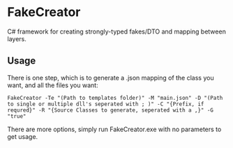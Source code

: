# FakeCreator
C# framework for creating strongly-typed fakes/DTO and mapping between layers.

## Usage

There is one step, which is to generate a .json mapping of the class you want, and all the files you want:

~~~~ 
FakeCreator -Te "(Path to templates folder)" -M "main.json" -D "(Path to single or multiple dll's seperated with ; )" -C "{Prefix, if requred}" -R "{Source Classes to generate, seperated with a ,}" -G "true"
~~~~

There are more options, simply run FakeCreator.exe with no parameters to get usage.
